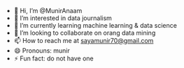 - 👋 Hi, I’m @MunirAnaam
- 👀 I’m interested in data journalism
- 🌱 I’m currently learning machine learning & data science
- 💞️ I’m looking to collaborate on orang data mining
- 📫 How to reach me at sayamunir70@gmail.com
- 😄 Pronouns: munir
- ⚡ Fun fact: do not have one

<!---
MunirAnaam/MunirAnaam is a ✨ special ✨ repository because its `README.md` (this file) appears on your GitHub profile.
You can click the Preview link to take a look at your changes.
--->
